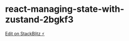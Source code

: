 # react-managing-state-with-zustand-2bgkf3

[Edit on StackBlitz ⚡️](https://stackblitz.com/edit/react-managing-state-with-zustand-2bgkf3)